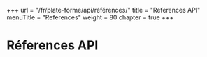 +++
url = "/fr/plate-forme/api/références/"
title = "Réferences API"
menuTitle = "References"
weight = 80
chapter = true
+++

# Réferences API


